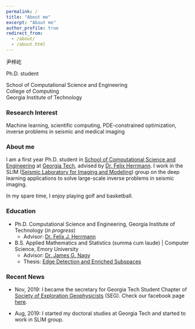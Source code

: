 ```yaml
---
permalink: /
title: "About me"
excerpt: "About me"
author_profile: true
redirect_from: 
  - /about/
  - /about.html
---
```



尹梓屹

Ph.D. student  

School of Computational Science and Engineering  
College of Computing  
Georgia Institute of Technology   

### Research Interest

Machine learning, scientific computing, PDE-constrained optimization, inverse problems in seismic and medical imaging

### About me

I am a first year Ph.D. student in [School of Computational Science and Engineering](https://cse.gatech.edu) at [Georgia Tech](https://www.gatech.edu), advised by [Dr. Felix Herrmann](https://www.ece.gatech.edu/faculty-staff-directory/felix-herrmann). I work in the SLIM ([Seismic Laboratory for Imaging and Modeling](https://slim.gatech.edu)) group on the deep learning applications to solve large-scale inverse problems in seismic imaging.

In my spare time, I enjoy playing golf and basketball.

### Education

* Ph.D. Computational Science and Engineering, Georgia Institute of Technology (*in progress*)  
  * Advisor: [Dr. Felix J. Herrmann](https://www.ece.gatech.edu/faculty-staff-directory/felix-herrmann)  
* B.S. Applied Mathematics and Statistics (summa cum laude) &#124; Computer Science, Emory University  
  * Advisor: [Dr. James G. Nagy](http://www.mathcs.emory.edu/~nagy/)  
  * Thesis: [Edge Detection and Enriched Subspaces](https://etd.library.emory.edu/concern/etds/7w62f916x?locale=en)

### Recent News

* Nov, 2019: I became the secretary for Georgia Tech Student Chapter of [Society of Exploration Geophysicists](https://seg.org/Education/Student-Early-Career/Student-Chapters/Student-Chapter-Details/student-chapter-listing-details/scID/000000200393) (SEG). Check our facebook page [here](https://www.facebook.com/SEGatGT/?__tn__=kC-R&eid=ARDlPiNX4l2eLF7ONkCI0Lr-LK4ZnblnVfhGlbdgeM5pS8ZZv99zGC4gu7YZ9RFcNrFF5_9JucyoO0mS&hc_ref=ARTyXEhOl66mNgq_SwaPiGGaV4swzPmEa-fJQwAT572Tm7oHO6qMvGnDSRl_tCxtM9o&fref=nf).

* Aug, 2019: I started my doctoral studies at Georgia Tech and started to work in SLIM group.
